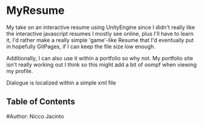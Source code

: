 # MyResume

My take on an interactive resume using UnityEngine since I didn't really like the interactive
javascript resumes I mostly see online, plus I'll have to learn it, I'd rather make a really simple
'game'-like Resume that I'd eventually put in hopefully GitPages, if I can keep the file size low enough.

Additionally, I can also use it within a portfolio so why not. My portfolio site isn't really working out I think
so this might add a bit of oompf when viewing my profile.

Dialogue is localized within a simple xml file

## Table of Contents

#Author: Nicco Jacinto